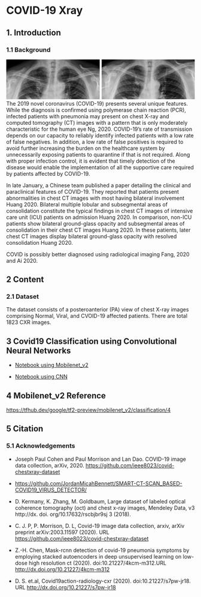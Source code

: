 # COVID-19 Xray
## 1. Introduction
### 1.1	Background

![Figure 1: Covid19-Xray](./.images/image.png)
The 2019 novel coronavirus (COVID-19) presents several unique features. While the diagnosis is confirmed using polymerase chain reaction (PCR), infected patients with pneumonia may present on chest X-ray and computed tomography (CT) images with a pattern that is only moderately characteristic for the human eye Ng, 2020. COVID-19’s rate of transmission depends on our capacity to reliably identify infected patients with a low rate of false negatives. In addition, a low rate of false positives is required to avoid further increasing the burden on the healthcare system by unnecessarily exposing patients to quarantine if that is not required. Along with proper infection control, it is evident that timely detection of the disease would enable the implementation of all the supportive care required by patients affected by COVID-19.

In late January, a Chinese team published a paper detailing the clinical and paraclinical features of COVID-19. They reported that patients present abnormalities in chest CT images with most having bilateral involvement Huang 2020. Bilateral multiple lobular and subsegmental areas of consolidation constitute the typical findings in chest CT images of intensive care unit (ICU) patients on admission Huang 2020. In comparison, non-ICU patients show bilateral ground-glass opacity and subsegmental areas of consolidation in their chest CT images Huang 2020. In these patients, later chest CT images display bilateral ground-glass opacity with resolved consolidation Huang 2020.

COVID is possibly better diagnosed using radiological imaging Fang, 2020 and Ai 2020.

## 2 Content
### 2.1	Dataset
The dataset consists of a posteroanterior (PA) view of chest X-ray images comprising Normal, Viral, and CVOID-19 affected patients. There are total 1823 CXR images.


## 3 Covid19 Classification using Convolutional Neural Networks
- [Notebook using Mobilenet_v2](https://github.com/lyoh001/DLCovid19/blob/main/notebook/notebook_mobilenet_v2.ipynb)

- [Notebook using CNN](https://github.com/lyoh001/DLCovid19/blob/main/notebook/notebook_cnn.ipynb)


## 4 Mobilenet_v2 Reference
https://tfhub.dev/google/tf2-preview/mobilenet_v2/classification/4


## 5 Citation
### 5.1	Acknowledgements
- Joseph Paul Cohen and Paul Morrison and Lan Dao. COVID-19 image data collection, arXiv, 2020. https://github.com/ieee8023/covid-chestxray-dataset

- https://github.com/JordanMicahBennett/SMART-CT-SCAN_BASED-COVID19_VIRUS_DETECTOR/

- D. Kermany, K. Zhang, M. Goldbaum, Large dataset of labeled optical coherence tomography (oct) and chest x-ray images, Mendeley Data, v3
http://dx. doi. org/10.17632/rscbjbr9sj 3 (2018).

- C. J. P, P. Morrison, D. L, Covid-19 image data collection, arxiv, arXiv preprint arXiv:2003.11597 (2020). URL https://github.com/ieee8023/covid-chestxray-dataset

- Z.-H. Chen, Mask-rcnn detection of covid-19 pneumonia symptoms by employing stacked autoencoders in deep unsupervised learning on low-dose
high resolution ct (2020). doi:10.21227/4kcm-m312.URL http://dx.doi.org/10.21227/4kcm-m312
-  D. S. et.al, Covid19action-radiology-cxr (2020). doi:10.21227/s7pw-jr18.
URL http://dx.doi.org/10.21227/s7pw-jr18
